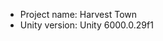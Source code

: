 <!-- UNITY CODE ASSIST INSTRUCTIONS START -->
- Project name: Harvest Town
- Unity version: Unity 6000.0.29f1
<!-- UNITY CODE ASSIST INSTRUCTIONS END -->